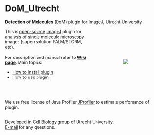 DoM_Utrecht
===============

<strong>Detection of Molecules</strong> (DoM) plugin for ImageJ, Utrecht University

<img src="http://katpyxa.info/software/DoM_logox.png" align="right" style="padding:100px"/>This is <a href="http://www.gnu.org/licenses/gpl.html">open-source</a> <a href='http://rsbweb.nih.gov/ij/'>ImageJ</a> plugin for analysis of single molecule microscopy images (superrsolution PALM/STORM, etc).
<br />
<br />
For description and manual refer to <a href="https://github.com/ekatrukha/DoM_Utrecht/wiki"><strong>Wiki page</strong></a>. 
Main topics:
* [How to install plugin](https://github.com/ekatrukha/DoM_Utrecht/wiki/How-to-install-plugin)
* [How to use plugin](https://github.com/ekatrukha/DoM_Utrecht/wiki/How-to-use-plugin-%28Main-menu%29)
<br />
<br />
<br />
We use free license of Java Profiler <a href="http://www.ej-technologies.com/products/jprofiler/overview.html">JProfiler</a> to estimate perfomance of plugin. 
<br />
<br />

Developed in <a href='http://cellbiology.science.uu.nl/'>Cell Biology group</a> of Utrecht University.  
<a href="mailto:katpyxa@gmail.com">E-mail</a> for any questions.
